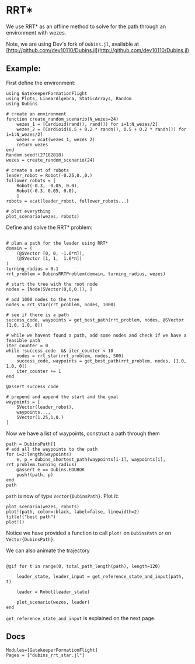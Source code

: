 # RRT*

We use RRT* as an offline method to solve for the path through an environment with wezes.

Note, we are using Dev's fork of `Dubins.jl`, available at [http://github.com/dev10110/Dubins.jl](http://github.com/dev10110/Dubins.jl)

## Example: 

First define the environment:
```@example rrt
using GatekeeperFormationFlight
using Plots, LinearAlgebra, StaticArrays, Random
using Dubins

# create an environment
function create_random_scenario(N_wezes=24)
    wezes_1 = [Cardioid(rand(), rand()) for i=1:N_wezes/2]
    wezes_2 = [Cardioid(0.5 + 0.2 * randn(), 0.5 + 0.2 * randn()) for i=1:N_wezes/2]
    wezes = vcat(wezes_1, wezes_2)
    return wezes
end
Random.seed!(27182818)
wezes = create_random_scenario(24)

# create a set of robots
leader_robot = Robot(-0.25,0.,0.)
follower_robots = [
    Robot(-0.3, -0.05, 0.0), 
    Robot(-0.3, 0.05, 0.0), 
    ]
robots = vcat(leader_robot, follower_robots...)

# plot everything
plot_scenario(wezes, robots)
```

Define and solve the RRT* problem:
```@example rrt

# plan a path for the leader using RRT*
domain = (
    (@SVector [0, 0, -1.0*π]),
    (@SVector [1, 1,  1.0*π])
)
turning_radius = 0.1
rrt_problem = DubinsRRTProblem(domain, turning_radius, wezes)

# start the tree with the root node
nodes = [Node(SVector(0,0,0.)), ]

# add 1000 nodes to the tree
nodes = rrt_star(rrt_problem, nodes, 1000)

# see if there is a path 
success_code, waypoints = get_best_path(rrt_problem, nodes, @SVector [1.0, 1.0, 0])

# while we havent found a path, add some nodes and check if we have a feasible path
iter_counter = 0
while !success_code  && iter_counter < 10
    nodes = rrt_star(rrt_problem, nodes, 500)
    success_code, waypoints = get_best_path(rrt_problem, nodes, [1.0, 1.0, 0])
    iter_counter += 1
end
        
@assert success_code

# prepend and append the start and the goal
waypoints = [
    SVector(leader_robot), 
    waypoints..., 
    SVector(1.25,1,0.)
]
```

Now we have a list of waypoints, construct a path through them
```@example rrt
path = DubinsPath[]
# add all the waypoints to the path
for i=2:length(waypoints)
    e, p = dubins_shortest_path(waypoints[i-1], waypoints[i], rrt_problem.turning_radius)
    @assert e == Dubins.EDUBOK
    push!(path, p)
end
path
```
`path` is now of type `Vector{DubinsPath}`. Plot it:

```@example rrt
plot_scenario(wezes, robots)
plot!(path, color=:black, label=false, linewidth=2)
title!("best path")
plot!()
```

Notice we have provided a function to call `plot!` on `DubinsPath` or on `Vector{DubinsPath}`. 

We can also animate the trajectory 
```@example rrt

@gif for t in range(0, total_path_length(path), length=120)

    leader_state, leader_input = get_reference_state_and_input(path, t)

    leader = Robot(leader_state)

    plot_scenario(wezes, leader)
end
```
`get_reference_state_and_input` is explained on the next page.

## Docs

```@autodocs; canonical=false
Modules=[GatekeeperFormationFlight]
Pages = ["dubins_rrt_star.jl"]
```
